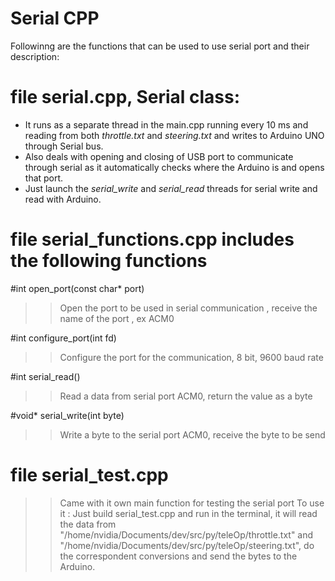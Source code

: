 # Serial CPP
Followinng are the functions that can be used to use serial port and their description:

# file serial.cpp, Serial class: 
- It runs as a separate thread in the main.cpp running every 10 ms and reading from both *throttle.txt* and *steering.txt* and writes to Arduino UNO through Serial bus.
- Also deals with opening and closing of USB port to communicate through serial as it automatically checks where the Arduino is and opens that port.
- Just launch the _serial_write_ and _serial_read_ threads for serial write and read with Arduino.

# file serial_functions.cpp includes the following functions

#int open_port(const char* port)
>>Open the port to be used in serial communication , receive the name of the port , ex ACM0

#int configure_port(int fd)
>>Configure the port for the communication, 8 bit, 9600 baud rate 

#int serial_read()
>>Read a data from serial port ACM0, return the value as a byte 

#void* serial_write(int byte)
>>Write a byte to the serial port ACM0, receive the byte to be send

# file serial_test.cpp 
>> Came with it own main function for testing the serial port 
>> To use it : Just build serial_test.cpp and run in the terminal, it will read the data from "/home/nvidia/Documents/dev/src/py/teleOp/throttle.txt" and "/home/nvidia/Documents/dev/src/py/teleOp/steering.txt", do the correspondent conversions and send the bytes to the Arduino.

